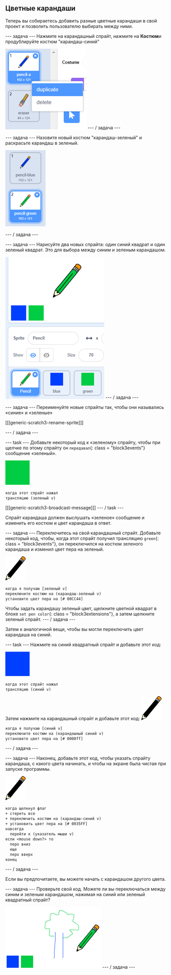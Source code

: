 ## Цветные карандаши

Теперь вы собираетесь добавить разные цветные карандаши в свой проект и позволить пользователю выбирать между ними.

\--- задача \--- Нажмите на карандашный спрайт, нажмите на **Костюм**и продублируйте костюм "карандаш-синий"

![Скриншот](images/paint-blue-duplicate.png) \--- / задача \---

\--- задача \--- Назовите новый костюм "карандаш-зеленый" и раскрасьте карандаш в зеленый.

![Скриншот](images/paint-pencil-green.png)

\--- / задача \---

\--- задача \--- Нарисуйте два новых спрайта: один синий квадрат и один зеленый квадрат. Это для выбора между синим и зеленым карандашом.

![Скриншот](images/paint-selectors.png) \--- / задача \---

\--- задача \--- Переименуйте новые спрайты так, чтобы они назывались «синие» и «зеленые»

[[[generic-scratch3-rename-sprite]]]

\--- / задача \---

\--- task \--- Добавьте некоторый код к «зеленому» спрайту, чтобы при щелчке по этому спрайту он `передавал`{: class = "block3events"} сообщение «зеленый».

![зеленый квадрат](images/green_square.png)

```blocks3
когда этот спрайт нажал
трансляцию (зеленый v)
```

[[[generic-scratch3-broadcast-message]]] \--- / task \---

Спрайт карандаша должен выслушать «зеленое» сообщение и изменить его костюм и цвет карандаша в ответ.

\--- задача \--- Переключитесь на свой карандашный спрайт. Добавьте некоторый код, чтобы, когда этот спрайт получил трансляцию `green`{: class = "block3events"}, он переключился на костюм зеленого карандаша и изменил цвет пера на зеленый.

![карандаш](images/pencil.png)

```blocks3
когда я получаю [зеленый v]
переключите костюм на (карандаш-зеленый v)
установите цвет пера на [# 00CC44]
```

Чтобы задать карандашу зеленый цвет, щелкните цветной квадрат в блоке `set pen color`{: class = "block3extensions"}, а затем щелкните зеленый спрайт. \--- / задача \---

Затем к аналогичной вещи, чтобы вы могли переключить цвет карандаша на синий.

\--- task \--- Нажмите на синий квадратный спрайт и добавьте этот код:

![blue_square](images/blue_square.png)

```blocks3
когда этот спрайт нажал
трансляцию (синий v)
```

Затем нажмите на карандашный спрайт и добавьте этот код: ![карандаш](images/pencil.png)

```blocks3
когда я получаю [синий v]
переключите костюм на (карандашный синий v)
установите цвет пера на [# 0000ff]
```

\--- / задача \---

\--- задача \--- Наконец, добавьте этот код, чтобы указать спрайту карандаша, с какого цвета начинать, и чтобы на экране была чистая при запуске программы.

![карандаш](images/pencil.png)

```blocks3
когда щелкнул флаг
+ стереть все
+ переключить костюм на (карандаш-синий v)
+ установить цвет пера на [# 0035FF]
навсегда
  перейти к (указатель мыши v)
если <mouse down?> то
  перо вниз
  еще
  перо вверх
конец
```

\--- / задача \---

Если вы предпочитаете, вы можете начать с карандашом другого цвета.

\--- задача \--- Проверьте свой код. Можете ли вы переключаться между синим и зеленым карандашом, нажимая на синий или зеленый квадратный спрайт?

![Скриншот](images/paint-pens-test.png) \--- / задача \---